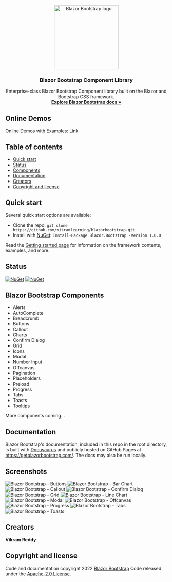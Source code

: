 ﻿<p align="center">
  <a href="https://getblazorbootstrap.com/">
    <img src="https://getblazorbootstrap.com/img/logo/logo-color.svg" alt="Blazor Bootstrap logo" width="200" height="200">
  </a>
</p>

<h3 align="center">Blazor Bootstrap Component Library</h3>

<p align="center">
  Enterprise-class Blazor Bootstrap Component library built on the Blazor and Bootstrap CSS framework.
  <br>
  <a href="https://getblazorbootstrap.com/docs/intro"><strong>Explore Blazor Bootstrap docs »</strong></a>
  <br>
</p>

## Online Demos

Online Demos with Examples: [Link](https://demos.getblazorbootstrap.com/)

## Table of contents

- [Quick start](#quick-start)
- [Status](#status)
- [Components](#components)
- [Documentation](#documentation)
- [Creators](#creators)
- [Copyright and license](#copyright-and-license)

## Quick start

Several quick start options are available:

- Clone the repo: `git clone https://github.com/vikramlearning/blazorbootstrap.git`
- Install with [NuGet](https://www.nuget.org/): `Install-Package Blazor.Bootstrap -Version 1.0.0` 

Read the [Getting started page](https://getblazorbootstrap.com/docs/intro) for information on the framework contents, examples, and more.

## Status

[![NuGet](https://img.shields.io/nuget/vpre/blazor.bootstrap)](https://www.nuget.org/packages/blazor.bootstrap/absoluteLatest)
[![NuGet](https://img.shields.io/nuget/dt/blazor.bootstrap.svg)](https://www.nuget.org/packages/blazor.bootstrap/absoluteLatest)

## Blazor Bootstrap Components

- Alerts
- AutoComplete
- Breadcrumb
- Buttons
- Callout
- Charts
- Confirm Dialog
- Grid
- Icons
- Modal
- Number Input
- Offcanvas
- Pagination
- Placeholders
- Preload
- Progress
- Tabs
- Toasts
- Tooltips

More components coming...

## Documentation

Blazor Bootstrap's documentation, included in this repo in the root directory, is built with [Docusaurus](https://docusaurus.io/) and publicly hosted on GitHub Pages at <https://getblazorbootstrap.com/>. The docs may also be run locally.

## Screenshots

![Blazor Bootstrap - Buttons](https://i.imgur.com/ENKhcXR.jpg "Blazor Bootstrap - Buttons")
![Blazor Bootstrap - Bar Chart](https://i.imgur.com/JLV7oss.png "Blazor Bootstrap - Bar Chart")
![Blazor Bootstrap - Callout](https://i.imgur.com/vmibzEu.png "Blazor Bootstrap - Callout")
![Blazor Bootstrap - Confirm Dialog](https://i.imgur.com/FisZXwK.png "Blazor Bootstrap - Confirm Dialog")
![Blazor Bootstrap - Grid](https://i.imgur.com/36RsWZ3.png "Blazor Bootstrap - Grid")
![Blazor Bootstrap - Line Chart](https://i.imgur.com/CzdXpqr.png "Blazor Bootstrap - Line Chart")
![Blazor Bootstrap - Modal](https://i.imgur.com/n0m4Fhq.jpg "Blazor Bootstrap - Modal")
![Blazor Bootstrap - Offcanvas](https://i.imgur.com/1vNz5Ci.jpg "Blazor Bootstrap - Offcanvas")
![Blazor Bootstrap - Progress](https://i.imgur.com/MK142lQ.png "Blazor Bootstrap - Progress")
![Blazor Bootstrap - Tabs](https://i.imgur.com/NdE5oqH.png "Blazor Bootstrap - Tabs")
![Blazor Bootstrap - Toasts](https://i.imgur.com/OCQUchu.png "Blazor Bootstrap - Toasts")

## Creators

**Vikram Reddy**

## Copyright and license

Code and documentation copyright 2022 [Blazor Bootstrap](https://getblazorbootstrap.com/) Code released under the [Apache-2.0 License](https://github.com/vikramlearning/blazorbootstrap/blob/master/LICENSE.txt).
